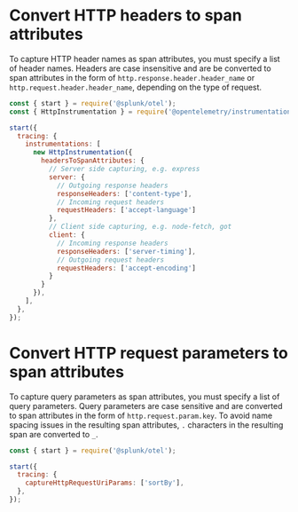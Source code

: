 # Convert HTTP headers to span attributes

To capture HTTP header names as span attributes, you must specify a list of header names. Headers are case insensitive and are be converted to span attributes in the form of `http.response.header.header_name` or `http.request.header.header_name`, depending on the type of request.

```js
const { start } = require('@splunk/otel');
const { HttpInstrumentation } = require('@opentelemetry/instrumentation-http');

start({
  tracing: {
    instrumentations: [
      new HttpInstrumentation({
        headersToSpanAttributes: {
          // Server side capturing, e.g. express
          server: {
            // Outgoing response headers
            responseHeaders: ['content-type'],
            // Incoming request headers
            requestHeaders: ['accept-language']
          },
          // Client side capturing, e.g. node-fetch, got
          client: {
            // Incoming response headers
            responseHeaders: ['server-timing'],
            // Outgoing request headers
            requestHeaders: ['accept-encoding']
          }
        }
      }),
    ],
  },
});
```
# Convert HTTP request parameters to span attributes

To capture query parameters as span attributes, you must specify a list of query parameters. Query parameters are case sensitive and are converted to span attributes in the form of `http.request.param.key`. To avoid name spacing issues in the resulting span attributes, `.` characters in the resulting span are converted to `_`.

```js
const { start } = require('@splunk/otel');

start({
  tracing: {
    captureHttpRequestUriParams: ['sortBy'],
  },
});
```
